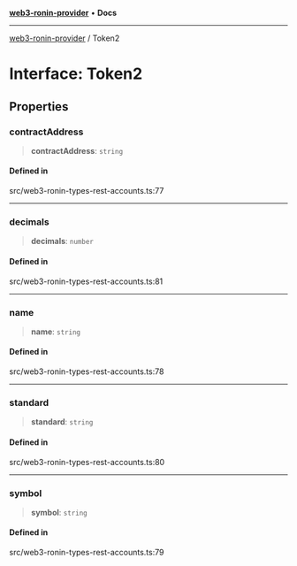 [**web3-ronin-provider**](../README.md) • **Docs**

***

[web3-ronin-provider](../globals.md) / Token2

# Interface: Token2

## Properties

### contractAddress

> **contractAddress**: `string`

#### Defined in

src/web3-ronin-types-rest-accounts.ts:77

***

### decimals

> **decimals**: `number`

#### Defined in

src/web3-ronin-types-rest-accounts.ts:81

***

### name

> **name**: `string`

#### Defined in

src/web3-ronin-types-rest-accounts.ts:78

***

### standard

> **standard**: `string`

#### Defined in

src/web3-ronin-types-rest-accounts.ts:80

***

### symbol

> **symbol**: `string`

#### Defined in

src/web3-ronin-types-rest-accounts.ts:79
